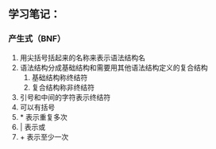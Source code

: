 <!--
 * @Author: 刘文龙
 * @Date: 2020-07-28 17:11:24
 * @LastEditors: 刘文龙
 * @LastEditTime: 2020-07-28 18:08:17
 * @FilePath: \极客大学前端进阶训练营\Frontend-03-Template\week01\NOTE.md
-->
## 学习笔记：
### 产生式（BNF）
1. 用尖括号括起来的名称来表示语法结构名
2. 语法结构分成基础结构和需要用其他语法结构定义的复合结构
    1. 基础结构称终结符
    2. 复合结构称非终结符
3. 引号和中间的字符表示终结符
4. 可以有括号
5. \* 表示重复多次
6. | 表示或
7. \+ 表示至少一次


